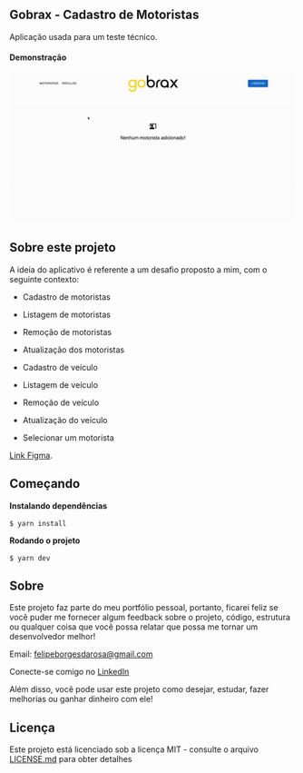 ## Gobrax - Cadastro de Motoristas

Aplicação usada para um teste técnico.

#### Demonstração

![Desktop](https://github.com/FelipePbi/teste-gobrax/blob/main/demo/demo.gif)


## Sobre este projeto

A ideia do aplicativo é referente a um desafio proposto a mim, com o seguinte contexto:
- Cadastro de motoristas

- Listagem de motoristas

- Remoção de motoristas

- Atualização dos motoristas

- Cadastro de veículo

- Listagem de veículo

- Remoção de veículo

- Atualização do veículo

- Selecionar um motorista

 [Link Figma](https://www.figma.com/design/yhXyRd4MqrFBY6LZjyb09x/frontend-challenge?node-id=0-1&t=p6zcFwBdEksdrilF-0).

## Começando

**Instalando dependências**

```
$ yarn install
```

**Rodando o projeto**

```
$ yarn dev
```

## Sobre

Este projeto faz parte do meu portfólio pessoal, portanto, ficarei feliz se você puder me fornecer algum feedback sobre o projeto, código, estrutura ou qualquer coisa que você possa relatar que possa me tornar um desenvolvedor melhor!

Email: felipeborgesdarosa@gmail.com

Conecte-se comigo no [LinkedIn](https://www.linkedin.com/in/felipe-borges-pbi/)

Além disso, você pode usar este projeto como desejar, estudar, fazer melhorias ou ganhar dinheiro com ele!

## Licença

Este projeto está licenciado sob a licença MIT - consulte o arquivo [LICENSE.md](https://github.com/steniowagner/bon-appetit-app/blob/master/LICENSE) para obter detalhes
